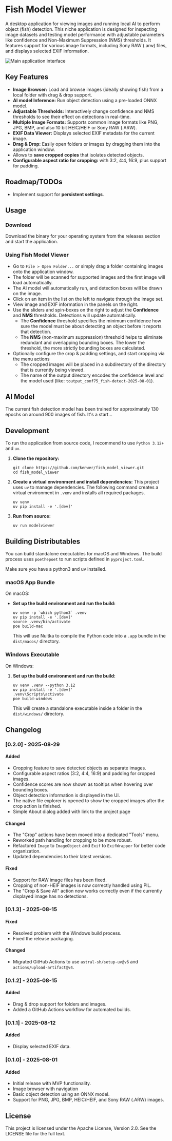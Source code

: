 # Fish Model Viewer

A desktop application for viewing images and running local AI to perform object (fish) detection. This niche application is designed for inspecting image datasets and testing model performance with adjustable parameters like confidence and Non-Maximum Suppression (NMS) thresholds. It features support for various image formats, including Sony RAW (.arw) files, and displays selected EXIF information.

![Main application interface](https://github.com/user-attachments/assets/e7dc06b9-5758-4deb-944d-dcda206aad67)


## Key Features

*   **Image Browser:** Load and browse images (ideally showing fish) from a local folder with drag & drop support.
*   **AI model Inference:** Run object detection using a pre-loaded ONNX model.
*   **Adjustable Thresholds:** Interactively change confidence and NMS thresholds to see their effect on detections in real-time.
*   **Multiple Image Formats:** Supports common image formats like PNG, JPG, BMP, and also 10 bit HEIC/HEIF or Sony RAW (.ARW).
*   **EXIF Data Viewer:** Displays selected EXIF metadata for the current image.
*   **Drag & Drop:** Easily open folders or images by dragging them into the application window.
*   Allows to **save cropped copies** that isolates detected objects.
*   **Configurable aspect ratio for cropping:** with 3:2, 4:4, 16:9, plus support for padding.

## Roadmap/TODOs

*   Implement support for **persistent settings**.

## Usage

### Download

Download the binary for your operating system from the releases section and start the application.

### Using Fish Model Viewer

*   Go to `File > Open Folder...` or simply drag a folder containing images onto the application window.
*   The folder will be scanned for supported images and the first image will load automatically.
*   The AI model will automatically run, and detection boxes will be drawn on the image.
*   Click on an item in the list on the left to navigate through the image set.
*   View image and EXIF information in the panels on the right.
*   Use the sliders and spin-boxes on the right to adjust the **Confidence** and **NMS** thresholds. Detections will update automatically.
    * The **Confidence** threshold specifies the minimum confidence how sure the model must be about detecting an object before it reports that detection.
    * The **NMS** (non-maximum suppression) threshold helps to eliminate redundant and overlapping bounding boxes. The lower the threshold, the more strictly bounding boxes are calculated.
*   Optionally configure the crop & padding settings, and start cropping via the menu actions
    * The cropped images will be placed in a subdirectory of the directory that is currently being viewed.
    * The name of the output directory encodes the confidence level and the model used (like: `toutput_conf75_fish-detect-2025-08-01`).

## AI Model
The current fish detection model has been trained for approximately 130 epochs on around 900 images of fish. It's a start...

## Development

To run the application from source code, I recommend to use `Python 3.12+` and `uv`.

1.  **Clone the repository:**
    ```shell
    git clone https://github.com/kenwer/fish_model_viewer.git
    cd fish_model_viewer
    ```

2.  **Create a virtual environment and install dependencies:**
    This project uses `uv` to manage dependencies. The following command creates a virtual environment in `.venv` and installs all required packages.

    ```shell
    uv venv
    uv pip install -e '.[dev]'
    ```

3. **Run from source:**
    ```shell
    uv run modelviewer
    ```


## Building Distributables

You can build standalone executables for macOS and Windows. The build process uses `poethepoet` to run scripts defined in `pyproject.toml`.

Make sure you have a python3 and uv installed.

### macOS App Bundle

On macOS:
*   **Set up the build environment and run the build:**
    ```shell
    uv venv -p `which python3` .venv
    uv pip install -e '.[dev]'
    source .venv/bin/activate
    poe build-mac
    ```
    This will use Nuitka to compile the Python code into a `.app` bundle in the `dist/macos/` directory.

### Windows Executable

On Windows:
1.  **Set up the build environment and run the build:**
    ```shell
    uv venv .venv --python 3.12
    uv pip install -e '.[dev]'
    .venv\Scripts\activate
    poe build-windows
    ```
    This will create a standalone executable inside a folder in the `dist/windows/` directory.


## Changelog

### [0.2.0] - 2025-08-29
#### Added
- Cropping feature to save detected objects as separate images.
- Configurable aspect ratios (3:2, 4:4, 16:9) and padding for cropped images.
- Confidence scores are now shown as tooltips when hovering over bounding boxes.
- Object detection information is displayed in the UI.
- The native file explorer is opened to show the cropped images after the crop action is finished.
- Simple About dialog added with link to the project page

#### Changed
- The "Crop" actions have been moved into a dedicated "Tools" menu.
- Reworked path handling for cropping to be more robust.
- Refactored `Image` to `ImageObject` and `Exif` to `ExifWrapper` for better code organization.
- Updated dependencies to their latest versions.

#### Fixed
- Support for RAW image files has been fixed.
- Cropping of non-HEIF images is now correctly handled using PIL.
- The "Crop & Save All" action now works correctly even if the currently displayed image has no detections.

### [0.1.3] - 2025-08-15
#### Fixed
- Resolved problem with the Windows build process.
- Fixed the release packaging.

#### Changed
- Migrated GitHub Actions to use `astral-sh/setup-uv@v6` and `actions/upload-artifact@v4`.

### [0.1.2] - 2025-08-15
#### Added
- Drag & drop support for folders and images.
- Added a GitHub Actions workflow for automated builds.

### [0.1.1] - 2025-08-12
#### Added
- Display selected EXIF data.

### [0.1.0] - 2025-08-01
#### Added
- Initial release with MVP functionality.
- Image browser with navigation
- Basic object detection using an ONNX model.
- Support for PNG, JPG, BMP, HEIC/HEIF, and Sony RAW (.ARW) images.


## License

This project is licensed under the Apache License, Version 2.0. See the LICENSE file for the full text.
